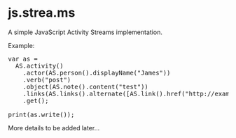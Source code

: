 js.strea.ms
===========

A simple JavaScript Activity Streams implementation.

Example:

<pre>
var as = 
  AS.activity()
    .actor(AS.person().displayName("James"))
    .verb("post")
    .object(AS.note().content("test"))
    .links(AS.links().alternate([AS.link().href("http://example.org")]).set("canonical",[]))
    .get();

print(as.write());
</pre>

More details to be added later...